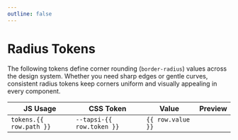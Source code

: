 ```yaml
---
outline: false
---
```


<script setup>
import tokens from "@tapsioss/theme/tokens";
import "@tapsioss/theme/css-variables";
import flattenTokens from '../utils/flattenTokens';
</script>

# Radius Tokens

The following tokens define corner rounding (`border-radius`) values across the
design system. Whether you need sharp edges or gentle curves, consistent radius
tokens keep corners uniform and visually appealing in every component.

<div class="table-wrapper">
  <table>
    <thead>
      <tr>
        <th>JS Usage</th>
        <th>CSS Token</th>
        <th>Value</th>
        <th>Preview</th>
      </tr>
    </thead>
    <tbody>
      <tr v-for="row in flattenTokens(tokens.radius, 'radius')">
        <td><code>tokens.{{ row.path }}</code></td>
        <td><code>--tapsi-{{ row.token }}</code></td>
        <td><code>{{ row.value }}</code></td>
        <td>
          <div style="width: 30px;height: 30px;overflow: hidden">
            <div :style="{borderRadius: row.value,width: '60px',height: '60px', borderWidth: '1px', borderStyle: 'solid', borderColor: 'var(--vp-c-text-2)'}"></div>
          </div>
        </td>
      </tr>
    </tbody>
  </table>
</div>
